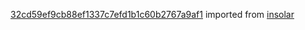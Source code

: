 [32cd59ef9cb88ef1337c7efd1b1c60b2767a9af1](https://github.com/insolar/insolar/commit/32cd59ef9cb88ef1337c7efd1b1c60b2767a9af1) imported from [insolar](https://github.com/insolar/insolar)
